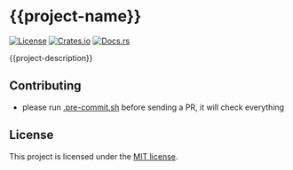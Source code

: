# {{project-name}}

[![License](https://img.shields.io/crates/l/{{project-name}}.svg)](https://choosealicense.com/licenses/mit/)
[![Crates.io](https://img.shields.io/crates/v/{{project-name}}.svg)](https://crates.io/crates/{{project-name}})
[![Docs.rs](https://docs.rs/{{project-name}}/badge.svg)](https://docs.rs/{{project-name}})

{{project-description}}

## Contributing

- please run [.pre-commit.sh] before sending a PR, it will check everything

## License

This project is licensed under the [MIT license][license].

[.pre-commit.sh]:
  https://github.com/{{github-user}}/{{project-name}}/blob/main/.pre-commit.sh
[license]: https://github.com/{{github-user}}/{{project-name}}/blob/main/LICENSE
